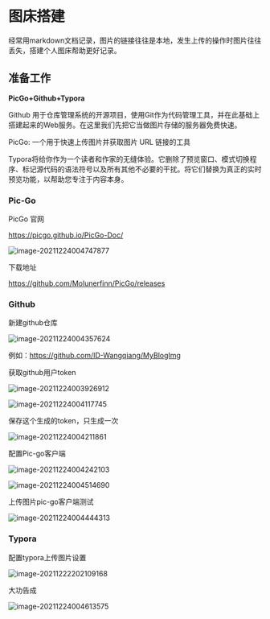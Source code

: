 # 图床搭建

经常用markdown文档记录，图片的链接往往是本地，发生上传的操作时图片往往丢失，搭建个人图床帮助更好记录。

## 准备工作

**PicGo+Github+Typora**

Github 用于仓库管理系统的开源项目，使用Git作为代码管理工具，并在此基础上搭建起来的Web服务。在这里我们先把它当做图片存储的服务器免费快速。

PicGo: 一个用于快速上传图片并获取图片 URL 链接的工具

Typora将给你作为一个读者和作家的无缝体验。它删除了预览窗口、模式切换程序、标记源代码的语法符号以及所有其他不必要的干扰。将它们替换为真正的实时预览功能，以帮助您专注于内容本身。

### Pic-Go

PicGo 官网

https://picgo.github.io/PicGo-Doc/

![image-20211224004747877](https://cdn.jsdelivr.net/gh/ID-Wangqiang/MyBlogImg/img/202112240047927.png)

下载地址

https://github.com/Molunerfinn/PicGo/releases

### Github

新建github仓库

![image-20211224004357624](https://cdn.jsdelivr.net/gh/ID-Wangqiang/MyBlogImg/img/202112240043662.png)

例如：https://github.com/ID-Wangqiang/MyBlogImg

获取github用户token

![image-20211224003926912](https://cdn.jsdelivr.net/gh/ID-Wangqiang/MyBlogImg/img/202112240039957.png)

![image-20211224004117745](https://cdn.jsdelivr.net/gh/ID-Wangqiang/MyBlogImg/img/202112240041792.png)

保存这个生成的token，只生成一次

![image-20211224004211861](https://cdn.jsdelivr.net/gh/ID-Wangqiang/MyBlogImg/img/202112240042908.png)

配置Pic-go客户端

![image-20211224004242103](https://cdn.jsdelivr.net/gh/ID-Wangqiang/MyBlogImg/img/202112240042152.png)

![image-20211224004514690](https://cdn.jsdelivr.net/gh/ID-Wangqiang/MyBlogImg/img/202112240045735.png)

上传图片pic-go客户端测试

![image-20211224004444313](https://cdn.jsdelivr.net/gh/ID-Wangqiang/MyBlogImg/img/202112240044361.png)

### Typora

配置typora上传图片设置

![image-20211222202109168](https://git.youle.game/wangqiang01/img/-/raw/master/pictures/2021/12/22_20_21_9_image-20211222202109168.png)

大功告成

![image-20211224004613575](https://cdn.jsdelivr.net/gh/ID-Wangqiang/MyBlogImg/img/202112240046621.png)